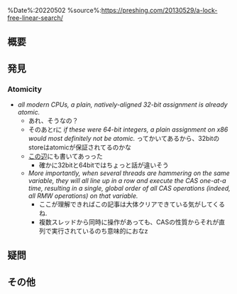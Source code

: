 %Date%:20220502
%source%:https://preshing.com/20130529/a-lock-free-linear-search/

## 概要

## 発見
### Atomicity
* *all modern CPUs, a plain, natively-aligned 32-bit assignment is already atomic.*
  * あれ、そうなの？
  * そのあとrに *if these were 64-bit integers, a plain assignment on x86 would most definitely not be atomic.* ってかいてあるから、32bitのstoreはatomicが保証されてるのかな
  * [この辺](https://stackoverflow.com/questions/49989123/atomicity-of-32bit-read-on-multicore-cpu)にも書いてあっった
    * 確かに32bitと64bitではちょっと話が違いそう
  * *More importantly, when several threads are hammering on the same variable, they will all line up in a row and execute the CAS one-at-a time, resulting in a single, global order of all CAS operations (indeed, all RMW operations) on that variable.*
    * ここが理解できればこの記事は大体クリアできている気がしてくるね.
    * 複数スレッドから同時に操作があっても、CASの性質からそれが直列で実行されているのち意味的におなz

## 疑問

## その他
